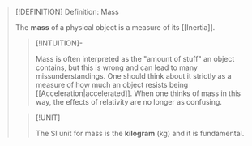 >[!DEFINITION] Definition: Mass
>
>The **mass** of a physical object is a measure of its [[Inertia]].
>
>>[!INTUITION]-
>>
>>Mass is often interpreted as the "amount of stuff" an object contains, but this is wrong and can lead to many missunderstandings. One should think about it strictly as a measure of how much an object resists being [[Acceleration|accelerated]]. When one thinks of mass in this way, the effects of relativity are no longer as confusing.
>>
>
>>[!UNIT]
>>
>>The SI unit for mass is the **kilogram** ($\mathrm{kg}$) and it is fundamental.
>>
>